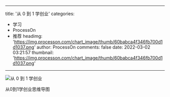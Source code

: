 
---
title: '从 0 到 1 学创业'
categories: 
 - 学习
 - ProcessOn
 - 推荐
headimg: 'https://img.processon.com/chart_image/thumb/60babca4f346fb700d1d1037.png'
author: ProcessOn
comments: false
date: 2022-03-02 03:21:57
thumbnail: 'https://img.processon.com/chart_image/thumb/60babca4f346fb700d1d1037.png'
---

<div>   
<img class="thumb" alt="从 0 到 1 学创业" src="https://img.processon.com/chart_image/thumb/60babca4f346fb700d1d1037.png" referrerpolicy="no-referrer">
<p>从0到1学创业思维导图</p>  
</div>
            
